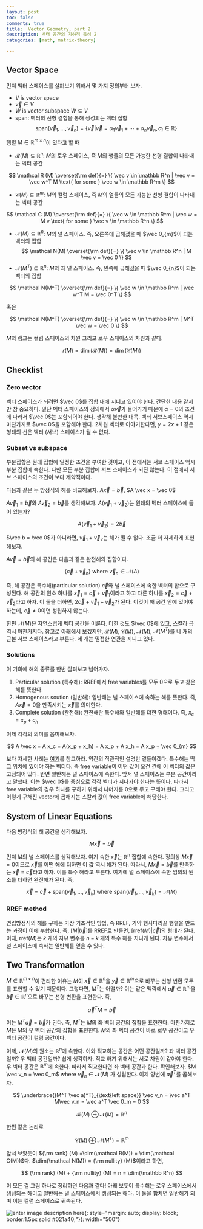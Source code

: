 ```yaml
---
layout: post
toc: false
comments: true
title:  Vector Geometry, part 2 
description: 벡터 공간의 기하적 특성 2
categories: [math, matrix-theory]

---
```


## Vector Space 

먼저 벡터 스페이스를 살펴보기 위해서 몇 가지 정의부터 보자. 


- $V$ is vector space 
- $\vec v \in V$
- $W$ is vector subspace $W \subseteq V$
- span: 벡터의 선형 결합을 통해 생성되는 벡터 집합 
$$
\text{span}(\vec v_1, \dotsc, \vec v_n) = \{\vec v | \vec v = \alpha_1 \vec v_1 + \dotsb + \alpha_n \vec v_n, \alpha_i \in \mathbb R \}
$$

행렬 $M \in \mathbb R^{m \times n}$이 있다고 할 때 

- $\mathcal R(M) \subseteq \mathbb R^n$: $M$의 로우 스페이스, 즉 $M$의 행들의 모든 가능한 선형 결합이 나타내는 벡터 공간 

$$
\mathcal R (M) \overset{\rm def}{=} \{ \vec v \in \mathbb R^n | \vec v = \vec w^T M \text{ for some } \vec w \in \mathbb R^m \}
$$

- $\mathcal C(M) \subseteq \mathbb R^m$: $M$의 컬럼 스페이스, 즉 $M$의 열들의 모든 가능한 선형 결합이 나타내는 벡터 공간 

$$
\mathcal C (M) \overset{\rm def}{=} \{ \vec w \in \mathbb R^m | \vec w = M v \text{ for some } \vec v \in \mathbb R^n \}
$$

- $\mathcal N(M) \subseteq \mathbb R^n$: $M$의 널 스페이스. 즉, 오른쪽에 곱해졌을 때 $\vec 0_{m}$이 되는 벡터의 집합 
$$
\mathcal N(M) \overset{\rm def}{=} \{ \vec v \in \mathbb R^n | M \vec v = \vec 0 \}
$$
- $\mathcal N(M^T) \subseteq \mathbb R^n$: $M$의 좌 널 스페이스. 즉, 왼쪽에 곱해졌을 때 $\vec 0_{n}$이 되는 벡터의 집합 

$$
\mathcal N(M^T) \overset{\rm def}{=} \{ \vec w \in \mathbb R^m | \vec w^T M  = \vec 0^T \}
$$

혹은 

$$
\mathcal N(M^T) \overset{\rm def}{=} \{ \vec w \in \mathbb R^m | M^T \vec w = \vec 0 \}
$$

$M$의 랭크는 컬럼 스페이스의 차원 그리고 로우 스페이스의 차원과 같다. 

$$
r(M) = \dim(\mathcal R (M)) = \dim(\mathcal C(M))
$$

## Checklist 

### Zero vector 

벡터 스페이스가 되려면 $\vec 0$를 집합 내에 지니고 있어야 한다. 간단한 내용 같지만 참 중요하다. 일단 벡터 스페이스의 정의에서 $\alpha \vec v$가 들어가기 때문에 $\alpha=0$의 조건에 따라서 $\vec 0$는 포함되어야 한다. 생각해 볼만한 대목. 벡터 서브스페이스 역시 마찬가지로 $\vec 0$을 포함해야 한다. 2차원 벡터로 이야기한다면, $y = 2x + 1$ 같은 형태의 선은 벡터 (서브) 스페이스가 될 수 없다.  

### Subset vs subspace 

부분집합은 원래 집합에 일정한 조건을 부여한 것이고, 이 점에서는 서브 스페이스 역시 부분 집합에 속한다. 다만 모든 부분 집합에 서브 스페이스가 되진 않는다. 이 점에서 서브 스페이스의 조건이 보다 제약적이다. 

다음과 같은 두 방정식의 해를 비교해보자. $A \vec x = \vec b$, $A \vec x = \vec 0$

$A \vec v_1 = \vec b$와 $A \vec v_2 = \vec b$를 생각해보자. $A(\vec v_1 + \vec v_2)$는 원래의 벡터 스페이스에 들어 있는가? 

$$
A(\vec v_1 + \vec v_2) = 2 \vec b
$$ 

$\vec b = \vec 0$가 아니라면, $\vec v_1 + \vec v_2$는 해가 될 수 없다. 조금 더 자세하게 표현해보자. 

$A \vec v = \vec b$의 해 공간은 다음과 같은 완전해의 집합이다. 

$$
\{ \vec c + \vec v_n\} \text{ where }\vec v_n \in \mathcal N (A)
$$

즉, 해 공간은 특수해(particular solution) $\vec c$와 널 스페이스에 속한 벡터의 합으로 구성된다. 해 공간의 원소 하나를 $\vec x_1 = \vec c + \vec v_1$이라고 하고 다른 하나를 $\vec x_2 = \vec c + \vec v_2$라고 하자. 이 둘을 더하면, $2 \vec c + \vec v_1 + \vec v_2$가 된다. 이것이 해 공간 안에 있어야 하는데, $\vec c \neq 0$이면 성립하지 않는다. 

한편 $\mathcal N(M)$은 자연스럽게 벡터 공간을 이룬다. 더한 것도 $\vec 0$에 있고, 스칼라 곱 역시 마찬가지다. 참고로 아래에서 보겠지만, $\mathcal R(M)$, $\mathcal C(M)$, $\mathcal N(M)$, $\mathcal N(M^T)$를 네 개의 근본 서브 스페이스라고 부른다. 네 개는 밀접한 연관을 지니고 있다. 

### Solutions 

이 기회에 해의 종류를 한번 살펴보고 넘어가자. 

1. Particular solution (특수해): RREF에서 free variables를 모두 0으로 두고 찾은 해를 뜻한다. 
2. Homogenous soution (일반해): 일반해는 널 스페이스에 속하는 해를 뜻한다. 즉, $A \vec x = 0$을 만족시키는 $\vec x$를 의미한다. 
3. Complete solution (완전해): 완전해란 특수해와 일반해를 더한 형태이다. 즉,  $x_c = x_p + c_h$

이제 각각의 의미를 음미해보자. 

$$
A \vec x = A x_c = A(x_p + x_h) = A x_p + A x_h = A x_p + \vec 0_{m}
$$

보다 자세한 사례는 [여기](https://m.blog.naver.com/crm06217/221674223212)를 참고하라. 약간의 직관적인 설명만 곁들이겠다. 특수해는 딱 그 위치에 있어야 하는 벡터다. 즉 free variable이 어떤 값이 오건 간에 이 벡터의 값은 고정되어 있다. 반면 일반해는 널 스페이스에 속한다. 앞서 널 스페이스는 부분 공간이라고 말했다. 이는 $\vec 0$를 중심으로 각각 벡터가 지나가야 한다는 뜻이다. 따라서 free variable의 경우 하나를 구하기 위해서 나머지를 0으로 두고 구해야 한다. 그리고 이렇게 구해진 vector에 곱해지는 스칼라 값이 free variable에 해당한다. 

## System of Linear Equations

다음 방정식의 해 공간을 생각해보자. 

$$
M \vec x = \vec b
$$

먼저 $M$의 널 스페이스를 생각해보자. 여기 속한 $\vec x$는 $\mathbb R^n$ 집합에 속한다. 정의상 $M \vec x = 0$이므로 $\vec x$를 어떤 해에 더하면 이 값 역시 해가 된다. 따라서, $M \vec x = \vec b$를 만족하는 $\vec x = \vec c$라고 하자. 이를 특수 해라고 부른다. 여기에 널 스페이스에 속한 임의의 원소를 더하면 완전해가 된다. 즉, 

$$
\vec x = \vec c + \text{span}(\vec v_1, \dotsc, \vec v_k) \text{ where } \text{span}(\vec v_1, \dotsc, \vec v_k) = \mathcal N(M)
$$

### RREF method 

연립방정식의 해를 구하는 가장 기초적인 방법, 즉 RREF, 기약 행사다리꼴 행렬을 만드는 과정이 이에 부합한다. 즉, $[M \lvert \vec b]$를 RREF로 만들면, $[\text{rref}(M) \vert \vec c]$의 형태가 된다. 이때, $\text{rref}(M)$는 $k$ 개의 자유 변수를 $n-k$ 개의 특수 해를 지니게 된다. 자유 변수에서 널 스페이스에 속하는 일반해를 얻을 수 있다. 


## Two Transformation 

$M \in \mathbb R^{m \times n}$이 편리한 이유는 $M$이 $\vec x \in \mathbb R^n$을 $\vec y \in \mathbb R^m$으로 바꾸는 선형 변환 모두를 표현할 수 있기 때문이다. 그렇다면, $M^T$는 어떨까? 이는 같은 맥락에서  $\vec a \in \mathbb R^m$을 $\vec b \in \mathbb R^n$으로 바꾸는 선형 변환을 표현한다. 즉, 

$$
\vec a^T M = \vec b
$$

이는 $M^T \vec a= \vec b$가 된다. 즉, $M^T$는 $M$의 좌 벡터 공간의 집합을 표현한다. 마찬가지로 $M$은 $M$의 우 벡터 공간의 집합을 표현한다. $M$의 좌 벡터 공간이 바로 로우 공간이고 우 벡터 공간이 컬럼 공간이다. 

이제, $\mathcal N(M)$의 원소는 $\mathbb R^n$에 속한다. 이와 직교하는 공간은 어떤 공간일까? 좌 벡터 공간일까? 우 벡터 공간일까? 쉽게 생각하자. 직교 하기 위해서는 서로 차원이 같아야 한다. 우 벡터 공간은 $\mathbb R^m$에 속한다. 따라서 직교한다면 좌 벡터 공간과 한다. 확인해보자. $M \vec v_n = \vec 0_m$ where $\vec v_n \in \mathcal N(M)$ 가 성립한다. 이제 양번에 $\vec a^T$를 곱해보자. 

$$
\underbrace{(M^T \vec a)^T}_{\text{left space}} \vec v_n = \vec a^T M\vec v_n = \vec a^T \vec 0_m = 0
$$

$$
\mathcal R(M) \oplus \mathcal N(M) = \mathbb R^n
$$

한편 같은 논리로 

$$
\mathcal C(M) \oplus \mathcal N(M^T) = \mathbb R^m
$$

앞서 보았듯이 ${\rm rank} (M) =\dim(\mathcal R(M)) = \dim(\mathcal C(M))$다. $\dim(\mathcal N(M)) = {\rm nullity} (M)$이라고 하면, 

$$
{\rm rank} (M) + {\rm nullity} (M) = n = \dim(\mathbb R^n)
$$

이 모든 걸 그림 하나로 정리하면 다음과 같다! 아래 보듯이 특수해는 로우 스페이스에서 생성되는 해이고 일반해는 널 스페이스에서 생성되는 해다. 이 둘을 합치면 일반해가 되며 이는 컬럼 스페이스로 귀속된다. 

![enter image description here](https://www.cs.utexas.edu/users/flame/laff/alaff-beta/images/Chapter04/FundamentalSpaces.png){: style="margin: auto; display: block; border:1.5px solid #021a40;"}{: width="500"}

